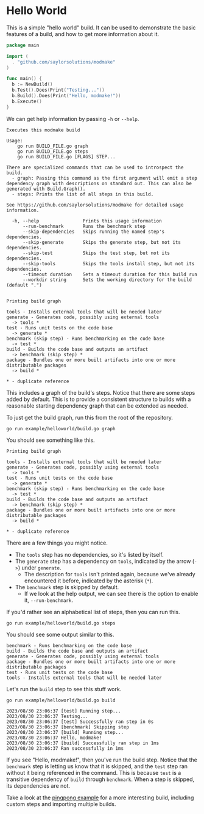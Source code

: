 # Hello World

This is a simple "hello world" build.
It can be used to demonstrate the basic features of a build, and how to get more information about it.

```go
package main

import (
  . "github.com/saylorsolutions/modmake"
)

func main() {
  b := NewBuild()
  b.Test().Does(Print("Testing..."))
  b.Build().Does(Print("Hello, modmake!"))
  b.Execute()
}
```

We can get help information by passing `-h` or `--help`.

```
Executes this modmake build

Usage:
	go run BUILD_FILE.go graph
	go run BUILD_FILE.go steps
	go run BUILD_FILE.go [FLAGS] STEP...

There are specialized commands that can be used to introspect the build.
  - graph: Passing this command as the first argument will emit a step dependency graph with descriptions on standard out. This can also be generated with Build.Graph().
  - steps: Prints the list of all steps in this build.

See https://github.com/saylorsolutions/modmake for detailed usage information.

  -h, --help                Prints this usage information
      --run-benchmark       Runs the benchmark step
      --skip-dependencies   Skips running the named step's dependencies.
      --skip-generate       Skips the generate step, but not its dependencies.
      --skip-test           Skips the test step, but not its dependencies.
      --skip-tools          Skips the tools install step, but not its dependencies.
      --timeout duration    Sets a timeout duration for this build run
      --workdir string      Sets the working directory for the build (default ".")


Printing build graph

tools - Installs external tools that will be needed later
generate - Generates code, possibly using external tools
  -> tools *
test - Runs unit tests on the code base
  -> generate *
benchmark (skip step) - Runs benchmarking on the code base
  -> test *
build - Builds the code base and outputs an artifact
  -> benchmark (skip step) *
package - Bundles one or more built artifacts into one or more distributable packages
  -> build *

* - duplicate reference
```

This includes a graph of the build's steps.
Notice that there are some steps added by default.
This is to provide a consistent structure to builds with a reasonable starting dependency graph that can be extended as needed.

To just get the build graph, run this from the root of the repository.

```shell
go run example/helloworld/build.go graph
```

You should see something like this.

```
Printing build graph

tools - Installs external tools that will be needed later
generate - Generates code, possibly using external tools
  -> tools *
test - Runs unit tests on the code base
  -> generate *
benchmark (skip step) - Runs benchmarking on the code base
  -> test *
build - Builds the code base and outputs an artifact
  -> benchmark (skip step) *
package - Bundles one or more built artifacts into one or more distributable packages
  -> build *

* - duplicate reference
```

There are a few things you might notice.
* The `tools` step has no dependencies, so it's listed by itself.
* The `generate` step has a dependency on `tools`, indicated by the arrow (`->`) under `generate`.
    * The description for `tools` isn't printed again, because we've already encountered it before, indicated by the asterisk (`*`).
* The `benchmark` step is skipped by default.
    * If we look at the help output, we can see there is the option to enable it, `--run-benchmark`.

If you'd rather see an alphabetical list of steps, then you can run this.

```shell
go run example/helloworld/build.go steps
```

You should see some output similar to this.

```
benchmark - Runs benchmarking on the code base
build - Builds the code base and outputs an artifact
generate - Generates code, possibly using external tools
package - Bundles one or more built artifacts into one or more distributable packages
test - Runs unit tests on the code base
tools - Installs external tools that will be needed later
```

Let's run the `build` step to see this stuff work.

```shell
go run example/helloworld/build.go build
```

```
2023/08/30 23:06:37 [test] Running step...
2023/08/30 23:06:37 Testing...
2023/08/30 23:06:37 [test] Successfully ran step in 0s
2023/08/30 23:06:37 [benchmark] Skipping step
2023/08/30 23:06:37 [build] Running step...
2023/08/30 23:06:37 Hello, modmake!
2023/08/30 23:06:37 [build] Successfully ran step in 1ms
2023/08/30 23:06:37 Ran successfully in 1ms
```

If you see "Hello, modmake!", then you've run the build step.
Notice that the `benchmark` step is letting us know that it is skipped, and the `test` step ran without it being referenced in the command.
This is because `test` is a transitive dependency of `build` through `benchmark`.
When a step is skipped, its dependencies are not.

Take a look at the [pingpong example](../pingpong/README.md) for a more interesting build, including custom steps and importing multiple builds.
